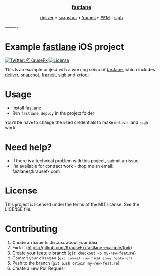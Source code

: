 <h3 align="center">
  <a href="https://github.com/KrauseFx/fastlane">fastlane</a>
</h3>
<p align="center">
  <a href="https://github.com/KrauseFx/deliver">deliver</a> &bull; 
  <a href="https://github.com/KrauseFx/snapshot">snapshot</a> &bull; 
  <a href="https://github.com/KrauseFx/frameit">frameit</a> &bull; 
  <a href="https://github.com/KrauseFx/PEM">PEM</a> &bull; 
  <a href="https://github.com/KrauseFx/sigh">sigh</a>
</p>
-------

Example [fastlane](https://github.com/KrauseFx/fastlane) iOS project
============

[![Twitter: @KauseFx](https://img.shields.io/badge/contact-@KrauseFx-blue.svg?style=flat)](https://twitter.com/KrauseFx)
[![License](http://img.shields.io/badge/license-MIT-green.svg?style=flat)](https://github.com/KrauseFx/fastlane/blob/master/LICENSE)

This is an example project with a working setup of [fastlane](https://github.com/KrauseFx/fastlane), which includes [deliver](https://github.com/KrauseFx/deliver), [snapshot](https://github.com/KrauseFx/snapshot), [frameit](https://github.com/KrauseFx/frameit), [sigh](https://github.com/KrauseFx/sigh) and [xctool](https://github.com/facebook/xctool).

# Usage
- Install [fastlane](https://github.com/KrauseFx/fastlane)
- Run `fastlane deploy` in the project folder

You'll be have to change the used credentials to make `deliver` and `sigh` work. 

# Need help?
- If there is a technical problem with this project, submit an issue.
- I'm available for contract work - drop me an email: fastlane@krausefx.com

# License
This project is licensed under the terms of the MIT license. See the LICENSE file.

# Contributing

1. Create an issue to discuss about your idea
2. Fork it (https://github.com/KrauseFx/fastlane-example/fork)
3. Create your feature branch (`git checkout -b my-new-feature`)
4. Commit your changes (`git commit -am 'Add some feature'`)
5. Push to the branch (`git push origin my-new-feature`)
6. Create a new Pull Request
